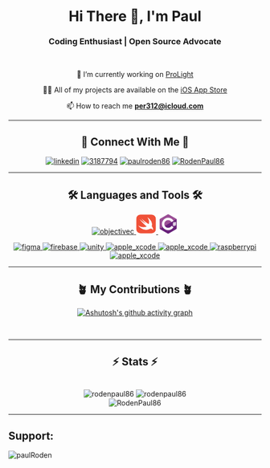 <h1 align="center">Hi There 👋, I'm Paul</h1>

<h3 align="center">Coding Enthusiast | Open Source Advocate</h3>

<br/>

<div align="center">

🔭 I’m currently working on [ProLight](https://apps.apple.com/us/app/prolight/id1173567157)

👨‍💻 All of my projects are available on the [iOS App Store](https://apps.apple.com/th/developer/paul-roden-ii/id693041126)

📫 How to reach me **per312@icloud.com**

</div>

<hr/>
<h2 align="center">🔗 Connect With Me 🔗</h2>
<div align="center">
<a href="https://linkedin.com/in/paul-roden-4a1395167" target="_blank" rel="noreferrer"> <img src="https://www.vectorlogo.zone/logos/linkedin/linkedin-tile.svg" alt="linkedin" width="40" height="40" /></a>
<a href="https://stackoverflow.com/users/3187794" target="_blank" rel="noreferrer"> <img src="https://vectorlogo.zone/logos/stackoverflow/stackoverflow-tile.svg" alt="3187794" width="40" height="40" /></a>
<a href="https://fb.com/paulroden86" target="_blank" rel="noreferrer"> <img src="https://vectorlogo.zone/logos/facebook/facebook-tile.svg" alt="paulroden86" width="40" height="40" /></a>
<a href="https://github.com/RodenPaul86" target="_blank" rel="noreferrer"> <img src="https://vectorlogo.zone/logos/github/github-tile.svg" alt="RodenPaul86" width="40" height="40" /></a>
</p>
</div>

<hr/>

<h2 align="center">🛠 Languages and Tools 🛠</h2>
<div align="center"> <a href="https://developer.apple.com/library/archive/documentation/Cocoa/Conceptual/ProgrammingWithObjectiveC/Introduction/Introduction.html" target="_blank" rel="noreferrer"> <img src="https://www.vectorlogo.zone/logos/apple_objectivec/apple_objectivec-icon.svg" alt="objectivec" width="40" height="40"/> </a> <a href="https://developer.apple.com/swift/" target="_blank" rel="noreferrer"> <img src="https://raw.githubusercontent.com/devicons/devicon/master/icons/swift/swift-original.svg" alt="swift" width="40" height="40"/> </a>
<a href="https://www.w3schools.com/cs/" target="_blank" rel="noreferrer"> <img src="https://raw.githubusercontent.com/devicons/devicon/master/icons/csharp/csharp-original.svg" alt="csharp" width="40" height="40"/> 
</a>

<a href="https://www.figma.com/" target="_blank" rel="noreferrer"> <img src="https://www.vectorlogo.zone/logos/figma/figma-icon.svg" alt="figma" width="40" height="40"/> </a><a href="https://firebase.google.com/" target="_blank" rel="noreferrer"> <img src="https://www.vectorlogo.zone/logos/firebase/firebase-icon.svg" alt="firebase" width="40" height="40"/> </a> <a href="https://unity.com/" target="_blank" rel="noreferrer"> <img src="https://www.vectorlogo.zone/logos/unity3d/unity3d-icon.svg" alt="unity" width="40" height="40"/> </a>
<a href="https://developer.apple.com/xcode/" target="_blank" rel="noreferrer"> <img src="https://www.vectorlogo.zone/logos/apple_xcode/apple_xcode-icon.svg" alt="apple_xcode" width="40" height="40"/> </a>
<a href="https://visualstudio.microsoft.com/" target="_blank" rel="noreferrer"> <img src="https://www.vectorlogo.zone/logos/visualstudio_code/visualstudio_code-icon.svg" alt="apple_xcode" width="40" height="40"/> </a> 
<a href="https://raspberrypi.com/" target="_blank" rel="noreferrer"> <img src="https://www.vectorlogo.zone/logos/raspberrypi/raspberrypi-icon.svg" alt="raspberrypi" width="40" height="40"/> </a>
<a href="https://www.linux.org/" target="_blank" rel="noreferrer"> <img src="https://www.vectorlogo.zone/logos/linux/linux-icon.svg" alt="apple_xcode" width="40" height="40"/> </a>
</p>
</div>

<hr/>

<div align="center">
<h2>🪴 My Contributions 🪴</h2>
  
[![Ashutosh's github activity graph](https://github-readme-activity-graph.vercel.app/graph?username=RodenPaul86&theme=github-compact)](https://github.com/ashutosh00710/github-readme-activity-graph)
</div>

<br/>
<hr/>

<h2 align="center"> ⚡️ Stats ⚡️</h2>
<br/>
<div align="center">
<img width=390 src="https://github-readme-streak-stats.herokuapp.com/?user=rodenpaul86&show_icons=true&theme=dark" alt="rodenpaul86" />  
<img width=390 src="https://github-readme-stats.vercel.app/api?username=rodenpaul86&show_icons=true&theme=dark&locale=en" alt="rodenpaul86" />
<br/>

<img width=325 align="center" src="https://github-readme-stats.vercel.app/api/top-langs?username=rodenpaul86&show_icons=true&theme=dark&locale=en&layout=compact" alt="RodenPaul86" />
</div>

<hr/>

<h2 align="left">Support:</h2>
<p><a href="https://www.buymeacoffee.com/paulRoden"> <img align="left" src="https://cdn.buymeacoffee.com/buttons/v2/default-yellow.png" height="50" width="210" alt="paulRoden" /></a></p><br><br>

<br/><br/>
